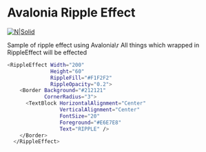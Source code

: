 # Avalonia Ripple Effect

[![N|Solid](https://i.imgur.com/SJo17KT.gif)](https://i.imgur.com/SJo17KT.gif)

Sample of ripple effect using Avalonia\r
All things which wrapped in RippleEffect will be effected

```sh
<RippleEffect Width="200"
              Height="60"
              RippleFill="#F1F2F2"
              RippleOpacity="0.2">
    <Border Background="#212121"
            CornerRadius="3">
      <TextBlock HorizontalAlignment="Center"
                 VerticalAlignment="Center"
                 FontSize="20"
                 Foreground="#E6E7E8"
                 Text="RIPPLE" />
    </Border>
  </RippleEffect>
```
